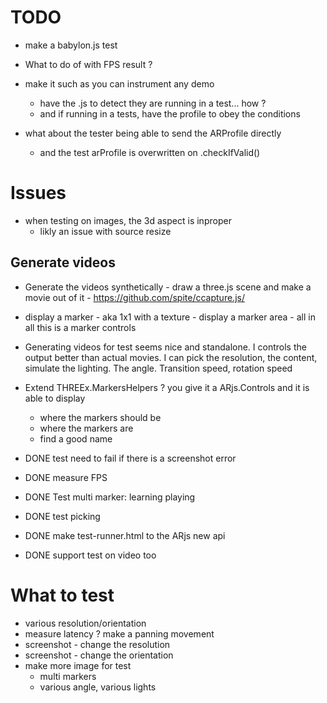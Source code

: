 # TODO
- make a babylon.js test

- What to do of with FPS result ?

- make it such as you can instrument any demo
  - have the .js to detect they are running in a test... how ?
  - and if running in a tests, have the profile to obey the conditions
- what about the tester being able to send the ARProfile directly
  - and the test arProfile is overwritten on .checkIfValid()

# Issues
- when testing on images, the 3d aspect is inproper
  - likly an issue with source resize


## Generate videos
- Generate the videos synthetically - draw a three.js scene and make a movie out of it - https://github.com/spite/ccapture.js/
- display a marker - aka 1x1 with a texture - display a marker area - all in all this is a marker controls
- Generating videos for test seems nice and standalone. I controls the output better than actual movies. 
  I can pick the resolution, the content, simulate the lighting. The angle. Transition speed, rotation speed
- Extend THREEx.MarkersHelpers ? you give it a ARjs.Controls and it is able to display
  - where the markers should be
  - where the markers are
  - find a good name




- DONE test need to fail if there is a screenshot error
- DONE measure FPS
- DONE Test multi marker: learning playing
- DONE test picking
- DONE make test-runner.html to the ARjs new api
- DONE support test on video too

# What to test
- various resolution/orientation
- measure latency ? make a panning movement
- screenshot - change the resolution
- screenshot - change the orientation
- make more image for test
  - multi markers
  - various angle, various lights
